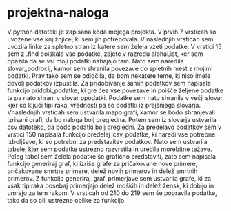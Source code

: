 # projektna-naloga
V python datoteki je zapisana koda mojega projekta. V prvih 7 vrsticah so uvožene vse knjižnjice, ki sem jih potrebovala.
V naslednjih vrsticah sem uvozila linke za spletno stran iz katere sem želela vzeti podatke. 
V vrstici 15 sem z .find poiskala vse podatke, zajete v razredu alphaList, ker sem opazila da se vsi moji podatki nahajajo tam.
Nato sem naredila slovar_podrocij, kamor sem shranila povezave do spletnih mest z mojimi podatki.
Prav tako sem se odločila, da bom nekatere teme, ki niso imele dovolj podatkov izpustila.
Za pridobivanje samih podatkov sem napisala funkcijo pridobi_podatke, ki gre ćez vse povezave in poišče željene podatke te pa nato shrani v slovar ppodatki.
Podatke sem nato shranila v večji slovar, kjer so ključi tipi raka, vrednosti pa so podatki iz prejšnjega slovarja.
Vnaslednjih vrsticah sem ustvarila mapo grafi, kamor se bodo shranjevali izrisani grafi, da bo naloga bolj pregledna.
Potem sem iz slovarja ustvarila csv datoteko, da bodo podatki bolj pregledni.
Za predelavo podatkov sem v vrstici 150 napisala funkcijo predelaj_csv_podatke, ki naredi vse potrebne izboljšave, ki so potrebni za predstavitev podatkov.
Nato sem ustvarila tabele, kjer sem podatke ustrezno razvrstila in uredila morebitne težave.
Poleg tabel sem želela podatke še grafično predstaviti, zato sem napisala funkcijo generiraj graf, ki izriše grafe za pričakovane nove primere, pričakovane smrtne primere, delež novih primerov in delež smrtnih primerov.
Z funkcijo generiraj_graf_primerjave sem  ustvarila grafe, ki za vsak tip raka posebaj primerjajo delež moških in delež žensk, ki dobijo in umrejo za tem rakom.
V vrsticah od 210 do 219 sem še popravila podatke, tako da so bili ustrezne oblike za funkcijo.
